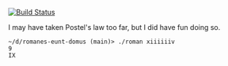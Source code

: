 [![Build Status](https://dev.azure.com/steelskynz/RomanesEuntDomus/_apis/build/status/LiamClarkeNZ.romanes-eunt-domus?branchName=main)](https://dev.azure.com/steelskynz/RomanesEuntDomus/_build/latest?definitionId=3&branchName=main)

I may have taken Postel's law too far, but I did have fun doing so.

```shell
~/d/romanes-eunt-domus (main)> ./roman xiiiiiiv
9
IX
```
